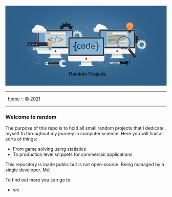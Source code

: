 <a name=top>

<a href="https://github.com/andre-motta/random" ><img width=1100
  src="https://github.com/andre-motta/random/blob/master/docs/img/banner.png"></a>
<hr>
<p>
&nbsp;
<a href="https://github.com/andre-motta/random">home</a> ::
<!---
<a href="https://github.com/txt/se21/blob/master/docs/syllabus.md#top">syllabus</a> ::
<a href="https://github.com/txt/se21/blob/master/docs/syllabus.md#timetable">timetable</a> ::
<a href="https://docs.google.com/spreadsheets/d/1KKskduN7m1R3WYhQTLyWJgxkAvrp2UV-LEu5JWN26xo/edit#gid=0">groups</a> ::
<a href="https://moodle-courses2122.wolfware.ncsu.edu/course/view.php?id=3211">moodle</a> ::
<a href="https://ncsu.hosted.panopto.com/Panopto/Pages/Sessions/List.aspx#folderID=a5998f03-01df-4c6c-91c1-ad80003f3c7c">video</a> ::
-->
<a href="https://github.com/txt/se21/blob/master/LICENSE.md#top">&copy; 2021</a>

<br>
<hr>

### Welcome to random
  
The purpose of this repo is to hold all small random projects that I dedicate myself to throughout my journey in computer science. Here you will find all sorts of things:
  * From game solving using statistics
  * To production level snippets for commercial applications
  
This repository is made public but is not open-source. Being managed by a single developer. [Me!](https://github.com/andre-motta)
  
To find out more you can go to:
  * src 




